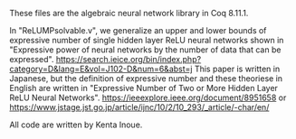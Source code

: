 These files are the algebraic neural network library in Coq 8.11.1.

In "ReLUMPsolvable.v", we generalize an upper and lower bounds of expressive number of single hidden layer ReLU neural networks shown in "Expressive power of neural networks by the number of data that can be expressed".
https://search.ieice.org/bin/index.php?category=D&lang=E&vol=J102-D&num=6&abst=j
This paper is written in Japanese, but the definition of expressive number and these theoriese in English are written in "Expressive Number of Two or More Hidden Layer ReLU Neural Networks".
https://ieeexplore.ieee.org/document/8951658
or
https://www.jstage.jst.go.jp/article/ijnc/10/2/10_293/_article/-char/en/

All code are written by Kenta Inoue.

